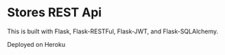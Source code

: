 # Stores REST Api

This is built with Flask, Flask-RESTFul, Flask-JWT, and Flask-SQLAlchemy.

Deployed on Heroku
